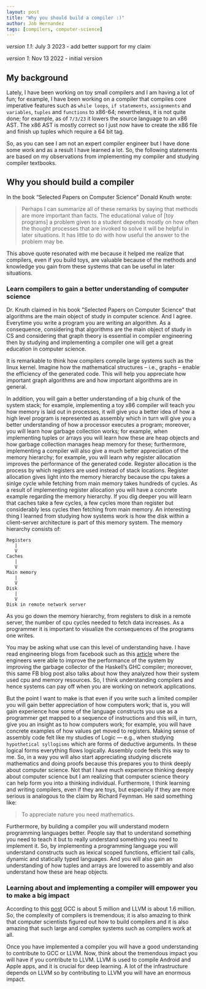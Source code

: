 ```yaml
---
layout: post
title: "Why you should build a compiler :)"
author: Job Hernandez
tags: [compilers, computer-science]
---
```


*version 1.1*: July 3 2023 - add better support for my claim

*version 1*: Nov 13 2022 - initial version

## My background
Lately, I have been working on toy small compilers and I am having a lot of fun; for example, I have been working on a compiler that compiles core imperative features such as `while loops`, `if statements`, `assignments` and `variables`, `tuples` and `functions` to x86-64; nevertheless, it is not quite done; for example, as of `7/3/23` it lowers the source language to an x86 AST. The x86 AST is mostly correct so I just now have to create the x86 file and finish up tuples which require a 64 bit tag.

So, as you can see I am not an expert compiler engineer but I have done some work and as a result I have learned a lot. So, the following statements are based on my observations from implementing my compiler and studying compiler textbooks.



## Why you should build a compiler
In the book “Selected Papers on Computer Science” Donald Knuth wrote:
>Perhaps I can summarize all of these remarks by saying that methods are more important than facts. The educational value of [toy programs] a problem given to a student depends mostly on how often the thought processes that are invoked to solve it will be helpful in later situations. It has little to do with how useful the answer to the problem may be.

This above quote resonated with me because it helped me realize that compilers, even if you build toys, are valuable because of the methods and knowledge you gain from these systems that can be useful in later situations.

### Learn compilers to gain a better understanding of computer science
Dr. Knuth claimed in his book "Selected Papers on Computer Science" that algorithms are the main object of study in computer science. And I agree. Everytime you write a program you are writing an algorithm. As a consequence, considering that algorithms are the main object of study in CS and considering that graph theory is essential in compiler engineering then by studying and implementing a compiler one will get a great education in computer science.

It is remarkable to think how compilers compile large systems such as the linux kernel. Imagine how the mathematical structures – i.e., graphs – enable the efficiency of the generated code. This will help you appreciate how important graph algorithms are and how important algorithms are in general. 

In addition, you  will gain a better understanding of a big chunk of the system stack; for example, implementing a toy x86 compiler will teach you how memory is laid out in processes, it will give you a better idea of how a high level program is represented as assembly which in turn will give you a better understanding of how a processor executes a program; moreover, you will learn how garbage collection works; for example, when implementing tuples or arrays you will learn how these are heap objects and how garbage collection manages heap memory for these; furthermore, implementing a compiler will also give a much better appreciation of the memory hierarchy; for example, you will learn why register allocation improves the performance of the generated code. Register allocation is the process by which registers are used instead of stack locations. Register allocation gives light into the memory hierarchy because the cpu takes a sinlge cycle while fetching from main memory takes hundreds of cycles. As a result of implementing register allocation you will have a concrete example regarding the memory hierarchy. If you dig deeper you will learn that  caches take a few cycles, a few cycles more than register but considerably less cycles then fetching from main memory. An interesting thing I learned from studying how systems work is how the disk within a client-server architecture is part of this memory system. The memory hierarchy consists of:

```
Registers
   |
   V
Caches 
   |
   V
Main memory
   |
   V
Disk
   |
   V
Disk in remote network server
```
As you go down the memory hierarchy, from registers to disk in a remote server, the number of cpu cycles needed to fetch data increases. As a programmer it is important to visualize the consequences of the programs one writes.

You may be asking what use can this level of understanding have. I have read engineering blogs from facebook such as this [article](https://engineering.fb.com/2015/06/26/security/fighting-spam-with-haskell/) where the engineers were able to improve the performance of the system by improving the garbage collector of the Haskell’s GHC compiler; moreover, this same FB blog post also talks about how they analyzed how their system used cpu and memory resources. So, I think understanding compilers and hence systems can pay off when you are working on network applications. 


But the point I want to make is that even if you write such a limited compiler you will gain better appreciation of how computers work; that is, you will gain experience how some of the language constructs you use as a programmer get mapped to a sequence of instructions and this will, in turn, give you an insight as to how computers work; for example, you will have concrete examples of how values get moved to registers. Making sense of assembly code felt like my studies of Logic — e.g., when studying `hypothetical syllogisms` which are forms of deductive arguments. In these logical forms everything flows logically. Assembly code feels this way to me. So, in a way you will also start appreciating studying discrete mathematics and doing proofs because this prepares you to think deeply about computer science. Not that I have much experience thinking deeply about computer science but I am realizing that computer science theory can help form you into a thinking individual.  Furthermore, I think learning and writing compilers, even if they are toys, but especially if they are more serious is analogous to the claim by Richard Feynman. He said something like:
>To appreciate nature you need mathematics.

Furthermore, by building a compiler you will understand modern programming languages better. People say that to understand something you need to teach it but to really understand something you need to implement it. So, by implementing a programming language you will understand constructs such as lexical scoped functions, efficient tail calls, dynamic and statically typed languages. And you will also gain an understanding of how tuples and arrays are lowered to assembly and also understand how these are heap objects.

### Learning about and implementing a compiler will empower you to make a big impact
According to this [post](https://www.embecosm.com/2018/02/26/how-much-does-a-compiler-cost/) GCC is about 5 million and LLVM is about 1.6 million. So, the complexity of compilers is tremendous; it is also amazing to think that computer scientists figured out how to build compilers and it is also amazing that such large and complex systems such as compilers work at all.

Once you have implemented a compiler you will have a good understanding to contribute to GCC or LLVM. Now, think about the tremendous impact you will have if you contribute to LLVM. LLVM is used to compile Android and Apple apps, and it is crucial for deep learning. A lot of the infrastructure depends on LLVM so by contributing to LLVM you will have an enormous impact. 
